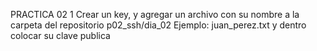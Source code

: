 PRACTICA 02
1 Crear un key,  y agregar un archivo con su nombre a la  carpeta del repositorio 
	p02_ssh/dia_02
Ejemplo:
juan_perez.txt y dentro colocar su clave publica